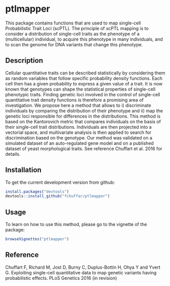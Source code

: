 # ptlmapper
This package contains functions that are used to map single-cell Probabilistic Trait Loci (scPTL). The principle of scPTL mapping is to consider a distribution of single-cell traits as the phenotype of a (multicellular) individual, to acquire this phenotype in many individuals, and to scan the genome for DNA variants that change this phenotype.

## Description

Cellular quantitative traits can be described statistically by considering them as random variables that follow specific probability density functions. Each cell then has a given probability to express a given value of a trait. It is now known that genotypes can shape the statistical properties of single-cell phenotypic traits. Finding genetic loci involved in the control of single-cell quantitative trait density functions is therefore a promising area of investigation. We propose here a method that allows to i) discriminate individuals by comparing the distribution of their phenotype and ii) map the genetic loci responsible for differences in the distributions. This method is based on the Kantorovich metric that compares individuals on the basis of their single-cell trait distributions. Individuals are then projected into a vectorial space, and multivariate analysis is then applied to search for discrimination based on the genotype. Our method was validated on a simulated dataset of an auto-regulated gene model and on a published dataset of yeast morphological traits. See reference Chuffart et al. 2016 for details.
  
## Installation

To get the current development version from github:

```R
install.packages("devtools")
devtools::install_github("fchuffar/ptlmapper")
```

## Usage

To learn on how to use this method, please go to the vignette of the package: 

```R
browseVignettes("ptlmapper")
```

## Reference

Chuffart F, Richard M, Jost D, Burny C, Duplus-Bottin H, Ohya Y and Yvert G. Exploiting single-cell quantitative data to map genetic variants having probabilistic effects. PLoS Genetics 2016 (in revision)